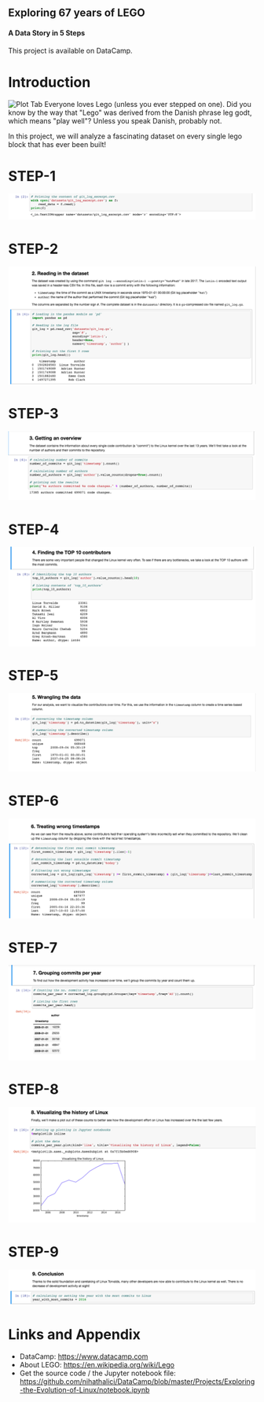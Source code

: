 ## Exploring 67 years of LEGO
#### A Data Story in 5 Steps

This project is available on DataCamp.

Introduction
========================================================

![Plot Tab](https://commons.wikimedia.org/wiki/Category:Lego#/media/File:Lego_bricks.jpg) 
Everyone loves Lego (unless you ever stepped on one). Did you know by the way that "Lego" was derived from the Danish phrase leg godt, which means "play well"? Unless you speak Danish, probably not.

In this project, we will analyze a fascinating dataset on every single lego block that has ever been built!

STEP-1
========================================================
![Plot Tab](https://github.com/nihathalici/DataCamp/blob/master/Projects/Exploring-the-Evolution-of-Linux/img/1.png)


STEP-2
========================================================
![Plot Tab](https://github.com/nihathalici/DataCamp/blob/master/Projects/Exploring-the-Evolution-of-Linux/img/2.png)



STEP-3
========================================================
![Plot Tab](https://github.com/nihathalici/DataCamp/blob/master/Projects/Exploring-the-Evolution-of-Linux/img/3.png)


STEP-4
========================================================
![Plot Tab](https://github.com/nihathalici/DataCamp/blob/master/Projects/Exploring-the-Evolution-of-Linux/img/4.png)

STEP-5
========================================================
![Plot Tab](https://github.com/nihathalici/DataCamp/blob/master/Projects/Exploring-the-Evolution-of-Linux/img/5.png)

STEP-6
========================================================
![Plot Tab](https://github.com/nihathalici/DataCamp/blob/master/Projects/Exploring-the-Evolution-of-Linux/img/6.png)

STEP-7
========================================================
![Plot Tab](https://github.com/nihathalici/DataCamp/blob/master/Projects/Exploring-the-Evolution-of-Linux/img/7.png)

STEP-8
========================================================
![Plot Tab](https://github.com/nihathalici/DataCamp/blob/master/Projects/Exploring-the-Evolution-of-Linux/img/8.png)

STEP-9
========================================================
![Plot Tab](https://github.com/nihathalici/DataCamp/blob/master/Projects/Exploring-the-Evolution-of-Linux/img/9.png)







Links and Appendix
========================================================

- DataCamp: https://www.datacamp.com
- About LEGO: https://en.wikipedia.org/wiki/Lego
- Get the source code / the Jupyter notebook file: https://github.com/nihathalici/DataCamp/blob/master/Projects/Exploring-the-Evolution-of-Linux/notebook.ipynb
